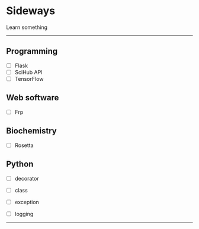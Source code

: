 # Sideways
Learn something


----
## Programming
- [ ] Flask
- [ ] SciHub API
- [ ] TensorFlow

## Web software
- [ ] Frp

## Biochemistry
- [ ] Rosetta

## Python
- [ ] decorator
- [ ] class
- [ ] exception
- [ ] logging




----
